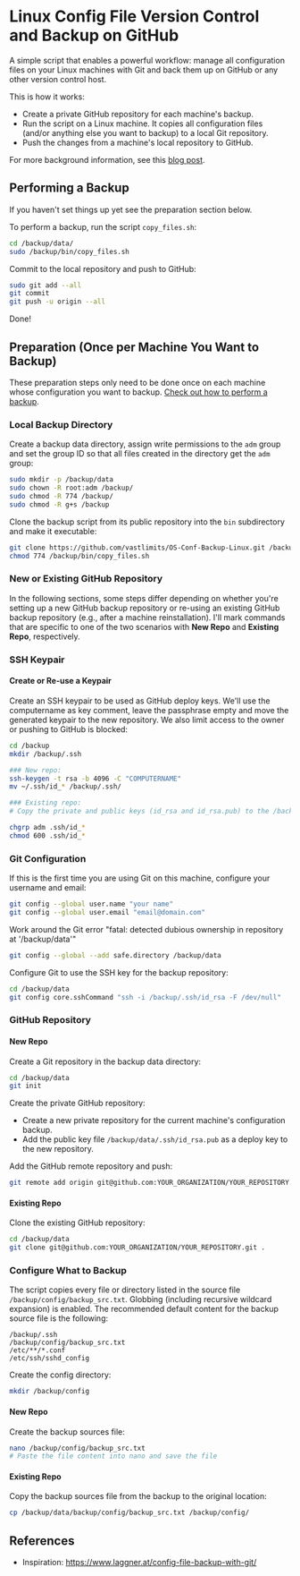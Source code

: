 # Linux Config File Version Control and Backup on GitHub

A simple script that enables a powerful workflow: manage all configuration files on your Linux machines with Git and back them up on GitHub or any other version control host.

This is how it works:

- Create a private GitHub repository for each machine's backup.
- Run the script on a Linux machine. It copies all configuration files (and/or anything else you want to backup) to a local Git repository.
- Push the changes from a machine's local repository to GitHub.

For more background information, see this [blog post](https://helgeklein.com/blog/linux-config-file-version-control-backup-on-github/).

## Performing a Backup

If you haven't set things up yet see the preparation section below.

To perform a backup, run the script `copy_files.sh`:

```bash
cd /backup/data/
sudo /backup/bin/copy_files.sh
```

Commit to the local repository and push to GitHub:

```bash
sudo git add --all
git commit
git push -u origin --all
```

Done!

## Preparation (Once per Machine You Want to Backup)

These preparation steps only need to be done once on each machine whose configuration you want to backup. [Check out how to perform a backup](#performing-a-backup).

### Local Backup Directory

Create a backup data directory, assign write permissions to the `adm` group and set the group ID so that all files created in the directory get the `adm` group:

```bash
sudo mkdir -p /backup/data
sudo chown -R root:adm /backup/
sudo chmod -R 774 /backup/
sudo chmod -R g+s /backup
```

Clone the backup script from its public repository into the `bin` subdirectory and make it executable:

```bash
git clone https://github.com/vastlimits/OS-Conf-Backup-Linux.git /backup/bin
chmod 774 /backup/bin/copy_files.sh
```

### New or Existing GitHub Repository

In the following sections, some steps differ depending on whether you're setting up a new GitHub backup repository or re-using an existing GitHub backup repository (e.g., after a machine reinstallation). I'll mark commands that are specific to one of the two scenarios with **New Repo** and **Existing Repo**, respectively.

### SSH Keypair

#### Create or Re-use a Keypair

Create an SSH keypair to be used as GitHub deploy keys. We'll use the computername as key comment, leave the passphrase empty and move the generated keypair to the new repository. We also limit access to the owner or pushing to GitHub is blocked:

```bash
cd /backup
mkdir /backup/.ssh

### New repo:
ssh-keygen -t rsa -b 4096 -C "COMPUTERNAME"
mv ~/.ssh/id_* /backup/.ssh/

### Existing repo:
# Copy the private and public keys (id_rsa and id_rsa.pub) to the /backup/.ssh/ directory, e.g., via SCP

chgrp adm .ssh/id_*
chmod 600 .ssh/id_*
```

###  Git Configuration

If this is the first time you are using Git on this machine, configure your username and email:

```bash
git config --global user.name "your name"
git config --global user.email "email@domain.com"
```

Work around the Git error "fatal: detected dubious ownership in repository at '/backup/data'"

```bash
git config --global --add safe.directory /backup/data
```

Configure Git to use the SSH key for the backup repository:

```bash
cd /backup/data
git config core.sshCommand "ssh -i /backup/.ssh/id_rsa -F /dev/null"
```

### GitHub Repository

#### New Repo

Create a Git repository in the backup data directory:

```bash
cd /backup/data
git init
```

Create the private GitHub repository:

- Create a new private repository for the current machine's configuration backup.
- Add the public key file `/backup/data/.ssh/id_rsa.pub` as a deploy key to the new repository.

Add the GitHub remote repository and push:

```bash
git remote add origin git@github.com:YOUR_ORGANIZATION/YOUR_REPOSITORY.git
```

#### Existing Repo

Clone the existing GitHub repository:

```bash
cd /backup/data
git clone git@github.com:YOUR_ORGANIZATION/YOUR_REPOSITORY.git .
```

### Configure What to Backup

The script copies every file or directory listed in the source file `/backup/config/backup_src.txt`. Globbing (including recursive wildcard expansion) is enabled. The recommended default content for the backup source file is the following:

    /backup/.ssh
    /backup/config/backup_src.txt
    /etc/**/*.conf
    /etc/ssh/sshd_config

Create the config directory:

```bash
mkdir /backup/config
```

#### New Repo

Create the backup sources file:

```bash
nano /backup/config/backup_src.txt
# Paste the file content into nano and save the file
```

#### Existing Repo

Copy the backup sources file from the backup to the original location:

```bash
cp /backup/data/backup/config/backup_src.txt /backup/config/ 
```

## References

- Inspiration: https://www.laggner.at/config-file-backup-with-git/
